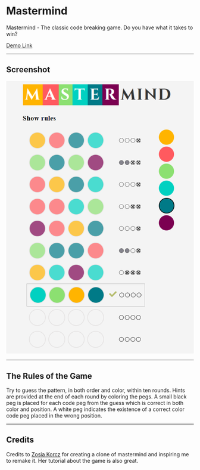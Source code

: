 # Mastermind

Mastermind - The classic code breaking game. Do you have what it takes to win?

[Demo Link](https://my-mastermind-game.netlify.app/)

---

## Screenshot

![Game Screenshot](public/assets/images/Main-Game-Screenshot.png)

---

## The Rules of the Game

Try to guess the pattern, in both order and color, within ten rounds. 
Hints are provided at the end of each round by coloring the pegs.
A small black peg is placed for each code peg from the guess which is correct 
in both color and position. A white peg indicates the existence of a correct 
color code peg placed in the wrong position. 

---

## Credits

Credits to [Zosia Korcz](https://zofiakorcz.pl/about.html) for creating a clone of mastermind and inspiring me to remake it. 
Her tutorial about the game is also great.

